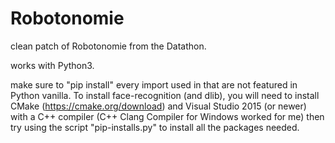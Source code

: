 # Robotonomie

clean patch of Robotonomie from the Datathon.

works with Python3.

make sure to "pip install" every import used in that are not featured in Python vanilla. To install face-recognition (and dlib), you will need to install CMake (https://cmake.org/download) and Visual Studio 2015 (or newer) with a C++ compiler (C++ Clang Compiler for Windows worked for me) then try using the script "pip-installs.py" to install all the packages needed.

